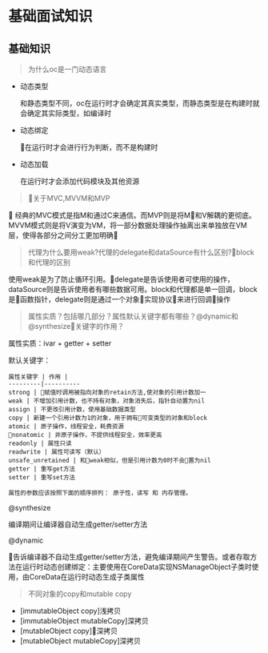 # 基础面试知识

## 基础知识

> 为什么oc是一门动态语言

* 动态类型

    和静态类型不同，oc在运行时才会确定其真实类型，而静态类型是在构建时就会确定其实际类型，如编译时
* 动态绑定

    在运行时才会进行行为判断，而不是构建时
* 动态加载

    在运行时才会添加代码模块及其他资源

> 关于MVC,MVVM和MVP

   经典的MVC模式是指M和通过C来通信。而MVP则是将M和V解耦的更彻底。MVVM模式则是将V演变为VM，将一部分数据处理操作抽离出来单独放在VM层，使得各部分之间分工更加明确

> 代理为什么要用weak?代理的delegate和dataSource有什么区别?block和代理的区别

使用weak是为了防止循环引用。delegate是告诉使用者可使用的操作，dataSource则是告诉使用者有哪些数据可用。block和代理都是单一回调，block是函数指针，delegate则是通过一个对象实现协议来进行回调操作

> 属性实质？包括哪几部分？属性默认关键字都有哪些？@dynamic和@synthesize关键字的作用？

  属性实质：ivar + getter + setter 

  默认关键字：

    属性关键字 | 作用 |
    ---------|----------
    strong | 赋值时调用被指向对象的retain方法,使对象的引用计数加一
    weak | 不增加引用计数，也不持有对象，对象消失后，指针自动置为nil
    assign | 不更改引用计数，使用基础数据类型
    copy | 新建一个引用计数为1的对象，用于拥有可变类型的对象和block
    atomic | 原子操作，线程安全，耗费资源
    nonatomic | 非原子操作，不提供线程安全，效率更高
    readonly | 属性只读
    readwrite | 属性可读写（默认）
    unsafe_unretained | 和weak相似，但是引用计数为0时不会置为nil
    getter | 重写get方法
    setter | 重写set方法

    属性的参数应该按照下面的顺序排列： 原子性，读写 和 内存管理。
@synthesize

编译期间让编译器自动生成getter/setter方法

@dynamic

告诉编译器不自动生成getter/setter方法，避免编译期间产生警告。或者存取方法在运行时动态创建绑定：主要使用在CoreData实现NSManageObject子类时使用，由CoreData在运行时动态生成子类属性
> 不同对象的copy和mutable copy
* [immutableObject copy]浅拷贝
* [immutableObject mutableCopy]深拷贝
* [mutableObject copy]深拷贝
* [mutableObject mutableCopy]深拷贝
